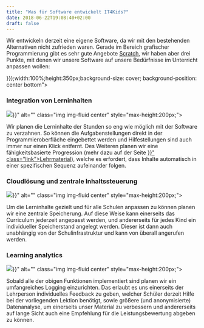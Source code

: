 ```yaml
---
title: "Was für Software entwickelt IT4Kids?"
date: 2018-06-22T19:08:40+02:00
draft: false
---
```


<div class="row">
    <p>
        Wir entwickeln derzeit eine eigene Software, da wir mit den bestehenden Alternativen nicht zufrieden waren. Gerade im Bereich grafischer Programmierung gibt es sehr gute Angebote <a href="https://scratch.mit.edu/" class="link">Scratch</a>, wir haben aber drei Punkte, mit denen wir unsere Software auf unsere Bedürfnisse im Unterricht anpassen wollen:
    </p>
</div>
<div class="row">
    <div class="jumbotron" style="background-image:url({{< relURL "/img/software_one.jpg" >}});width:100%;height:350px;background-size: cover; background-position: center bottom"></div>
</div>
<div class="row pb-5 pt-5">
    <div class="col-md-6 col-12 mb-4 text-center">
        <h3 class=" center">Integration von Lerninhalten</h3>
        <img src="{{< relURL "/img/integration.png" >}}" alt="" class="img img-fluid center" style="max-height:200px;">
    </div>
    <div class="col-md-6 col-12">
        <p>
            Wir planen die Lerninhalte der Stunden so eng wie möglich mit der Software zu verzahnen. So können die Aufgabenstellungen direkt in der Programmieroberfläche eingebettet werden und Hilfestellungen sind auch immer nur einen Klick entfernt. Des Weiteren planen wir eine fähigkeitsbasierte Progression (mehr dazu auf der Seite <a href="{{< relref "lehrmaterial.md" >}}" class="link">Lehrmaterial</a>), welche es erfordert, dass Inhalte automatisch in einer spezifischen Sequenz aufeinander folgen.
        </p>
    </div>
</div>
<div class="row pb-5 pt-5">
    <div class="col-md-6 col-12 order-md-2 mb-4 text-center">
        <h3 class="center">Cloudlösung und zentrale Inhaltssteuerung</h3>
        <img src="{{< relURL "/img/cloud.png" >}}" alt="" class="img img-fluid center" style="max-height:200px;">
    </div>
    <div class="col-md-6 order-md-1 col-12">
        <p>
            Um die Lerninhalte gezielt und für alle Schulen anpassen zu können planen wir eine zentrale Speicherung. Auf diese Weise kann einerseits das Curriculum jederzeit angepasst werden, und andererseits für jedes Kind ein individueller Speicherstand angelegt werden. Dieser ist dann auch unabhängig von der Schulinfrastruktur und kann von überall angerufen werden.
        </p>
    </div>
</div>
<div class="row pb-5 pt-5">
    <div class="col-md-6 col-12 mb-4 text-center">
        <h3 class="center">Learning analytics</h3>
        <img src="{{< relURL "/img/analytics.png" >}}" alt="" class="img img-fluid center" style="max-height:200px;">
    </div>
    <div class="col-md-6 col-12">
        <p>
            Sobald alle der obigen Funktionen implementiert sind planen wir ein umfangreiches Logging einzurichten. Das erlaubt es uns einerseits der Lehrperson individuelles Feedback zu geben, welcher Schüler derzeit Hilfe bei der vorliegenden Lektion benötigt, sowie größere (und anonymisierte) Datenanalyse, um einerseits unser Material zu verbessern und andererseits auf lange Sicht auch eine Empfehlung für die Leistungsbewertung abgeben zu können.
        </p>
    </div>
</div>
